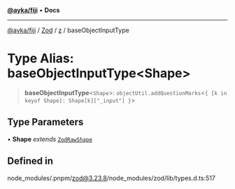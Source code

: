 [**@ayka/fiji**](../../../../../README.md) • **Docs**

***

[@ayka/fiji](../../../../../globals.md) / [Zod](../../../README.md) / [z](../README.md) / baseObjectInputType

# Type Alias: baseObjectInputType\<Shape\>

> **baseObjectInputType**\<`Shape`\>: `objectUtil.addQuestionMarks`\<`{ [k in keyof Shape]: Shape[k]["_input"] }`\>

## Type Parameters

• **Shape** *extends* [`ZodRawShape`](ZodRawShape.md)

## Defined in

node\_modules/.pnpm/zod@3.23.8/node\_modules/zod/lib/types.d.ts:517
